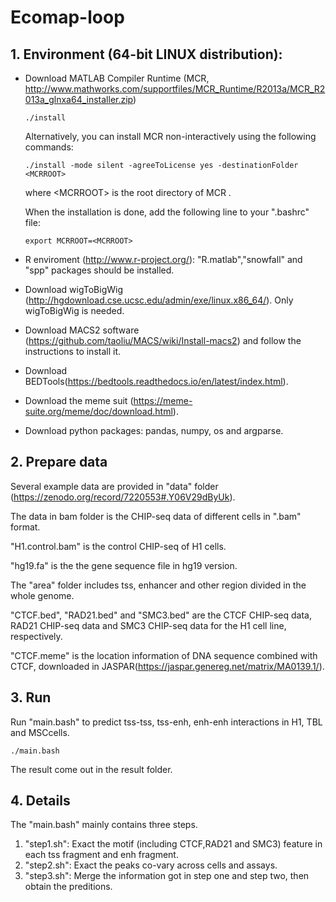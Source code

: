 # Ecomap-loop
## 1. Environment (64-bit LINUX distribution):
- Download MATLAB Compiler Runtime (MCR, http://www.mathworks.com/supportfiles/MCR_Runtime/R2013a/MCR_R2013a_glnxa64_installer.zip)
    ```
    ./install
    ```
    Alternatively, you can install MCR non-interactively using the following commands:
    ```
    ./install -mode silent -agreeToLicense yes -destinationFolder <MCRROOT>
    ```
    where \<MCRROOT\> is the root directory of MCR .
    
    When the installation is done, add the following line to your ".bashrc" file:
    ```
    export MCRROOT=<MCRROOT>
    ```
- R enviroment (http://www.r-project.org/): "R.matlab","snowfall" and "spp" packages should be installed.
- Download wigToBigWig (http://hgdownload.cse.ucsc.edu/admin/exe/linux.x86_64/). Only wigToBigWig is needed.
- Download MACS2 software (https://github.com/taoliu/MACS/wiki/Install-macs2) and follow the instructions to install it.
- Download BEDTools(https://bedtools.readthedocs.io/en/latest/index.html).
- Download the meme suit (https://meme-suite.org/meme/doc/download.html).
- Download python packages: pandas, numpy, os and argparse.

## 2. Prepare data
Several example data are provided in "data" folder (https://zenodo.org/record/7220553#.Y06V29dByUk).

The data in bam folder is the CHIP-seq data of different cells in ".bam" format.

"H1.control.bam" is the control CHIP-seq of H1 cells.

"hg19.fa" is the the gene sequence file in hg19 version.

The "area" folder includes tss, enhancer and other region divided in the whole genome.

"CTCF.bed", "RAD21.bed" and "SMC3.bed" are the CTCF CHIP-seq data, RAD21 CHIP-seq data and SMC3 CHIP-seq data for the H1 cell line, respectively.

"CTCF.meme" is the location information of DNA sequence combined with CTCF, downloaded in JASPAR(https://jaspar.genereg.net/matrix/MA0139.1/).

## 3. Run 
Run "main.bash" to predict tss-tss, tss-enh, enh-enh interactions in H1, TBL and MSCcells.
```
./main.bash
```
The result come out in the result folder.

## 4. Details
The "main.bash" mainly contains three steps.
1. "step1.sh": Exact the motif (including CTCF,RAD21 and SMC3) feature in each tss fragment and enh fragment.
2. "step2.sh": Exact the peaks co-vary across cells and assays.
3. "step3.sh": Merge the information got in step one and step two, then obtain the preditions.

